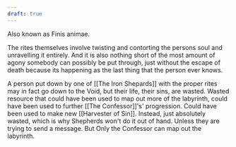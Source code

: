 ```yaml
---
draft: true
---
```

Also known as Finis animae.

The rites themselves involve twisting and contorting the persons soul and unravelling it entirely. And it is also nothing short of the most amount of agony somebody can possibly be put through, just without the escape of death because its happening as the last thing that the person ever knows.

A person put down by one of [[The Iron Shepards]] with the proper rites may in fact go down to the Void, but their life, their sins, are wasted. Wasted resource that could have been used to map out more of the labyrinth, could have been used to further [[The Confessor]]'s' progression. Could have been used to make new [[Harvester of Sin]]. Instead, just absolutely wasted, which is why Shepherds won't do it out of hand. Unless they are trying to send a message. But Only the Confessor can map out the labyrinth.
